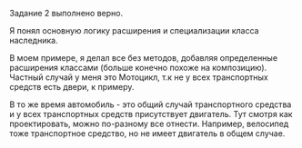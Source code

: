 Задание 2 выполнено верно.

Я понял основную логику расширения и специализации класса наследника.

В моем примере, я делал все без методов, добавляя определенные расширения классами (больше конечно похоже на композицию).
Частный случай у меня это Мотоцикл, т.к не у всех транспортных средств есть двери, к примеру. 

В то же время автомобиль - это общий случай транспортного средства и у всех транспортных средств присутствует двигатель.
Тут смотря как проектировать, можно по-разному все отнести. 
Например, велосипед тоже транспортное средство, но не имеет двигатель в общем случае.